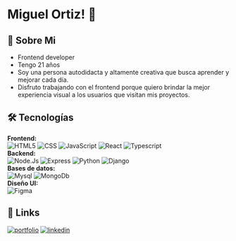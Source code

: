 
# Miguel Ortiz! 👋



## 🚀 Sobre Mi
- Frontend developer
- Tengo 21 años
- Soy una persona autodidacta y altamente creativa que busca aprender y mejorar cada día.
- Disfruto trabajando con el frontend porque quiero brindar la mejor experiencia visual a los usuarios que visitan mis proyectos.

## 🛠 Tecnologías

**Frontend:** <br/> 
![HTML5](https://img.shields.io/badge/-HTML5-333333?style=flat&logo=HTML5)
![CSS](https://img.shields.io/badge/-CSS-333333?style=flat&logo=CSS3&logoColor=1572B6)
![JavaScript](https://img.shields.io/badge/-JavaScript-333333?style=flat&logo=javascript)
![React](https://img.shields.io/badge/-React-333333?style=flat&logo=react)
![Typescript](https://img.shields.io/badge/-Typescript-333333?style=flat&logo=typescript)<br/> 
**Backend:** <br/> 
![Node.Js](https://img.shields.io/badge/-Node.js-333333?style=flat&logo=node.js)
![Express](https://img.shields.io/badge/-Express-333333?style=flat&logo=express)
![Python](https://img.shields.io/badge/-python-333333?style=flat&logo=python)
![Django](https://img.shields.io/badge/-django-333333?style=flat&logo=django)<br/>
**Bases de datos:** <br/> 
![Mysql](https://img.shields.io/badge/-Myslq-333333?style=flat&logo=Mysql)
![MongoDb](https://img.shields.io/badge/-MongoDb-333333?style=flat&logo=mongodb)<br/> 
**Diseño UI:** <br/> 
![Figma](https://img.shields.io/badge/-Figma-333333?style=flat&logo=figma)


## 🔗 Links
[![portfolio](https://img.shields.io/badge/mi_portafolio-000?style=for-the-badge&logo=ko-fi&logoColor=white)](https://www.google.com/)
[![linkedin](https://img.shields.io/badge/linkedin-0A66C2?style=for-the-badge&logo=linkedin&logoColor=white)](https://www.linkedin.com/)













